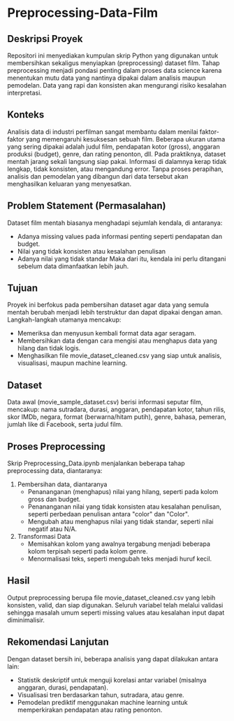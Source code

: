 # Preprocessing-Data-Film

## Deskripsi Proyek
Repositori ini menyediakan kumpulan skrip Python yang digunakan untuk membersihkan sekaligus menyiapkan (preprocessing) dataset film. Tahap preprocessing menjadi pondasi penting dalam proses data science karena menentukan mutu data yang nantinya dipakai dalam analisis maupun pemodelan. Data yang rapi dan konsisten akan mengurangi risiko kesalahan interpretasi.
## Konteks
Analisis data di industri perfilman sangat membantu dalam menilai faktor-faktor yang memengaruhi kesuksesan sebuah film. Beberapa ukuran utama yang sering dipakai adalah judul film, pendapatan kotor (gross), anggaran produksi (budget), genre, dan rating penonton, dll. Pada praktiknya, dataset mentah jarang sekali langsung siap pakai. Informasi di dalamnya kerap tidak lengkap, tidak konsisten, atau mengandung error. Tanpa proses perapihan, analisis dan pemodelan yang dibangun dari data tersebut akan menghasilkan keluaran yang menyesatkan.
## Problem Statement (Permasalahan)
Dataset film mentah biasanya menghadapi sejumlah kendala, di antaranya:
- Adanya missing values pada informasi penting seperti pendapatan dan budget.
- Nilai yang tidak konsisten atau kesalahan penulisan
- Adanya nilai yang tidak standar
Maka dari itu, kendala ini perlu ditangani sebelum data dimanfaatkan lebih jauh.
## Tujuan
Proyek ini berfokus pada pembersihan dataset agar data yang semula mentah berubah menjadi lebih terstruktur dan dapat dipakai dengan aman. Langkah-langkah utamanya mencakup:
- Memeriksa dan menyusun kembali format data agar seragam.
- Membersihkan data dengan cara mengisi atau menghapus data yang hilang dan tidak logis.
- Menghasilkan file movie_dataset_cleaned.csv yang siap untuk analisis, visualisasi, maupun machine learning.
## Dataset
Data awal (movie_sample_dataset.csv) berisi informasi seputar film, mencakup: nama sutradara, durasi, anggaran, pendapatan kotor, tahun rilis, skor IMDb, negara, format (berwarna/hitam putih), genre, bahasa, pemeran, jumlah like di Facebook, serta judul film.
## Proses Preprocessing
Skrip Preprocessing_Data.ipynb menjalankan beberapa tahap preprocessing data, diantaranya:
1. Pembersihan data, diantaranya
   - Penananganan (menghapus) nilai yang hilang, seperti pada kolom gross dan budget.
   - Penananganan nilai yang tidak konsisten atau kesalahan penulisan, seperti perbedaan penulisan antara "color" dan "Color".
   - Mengubah atau menghapus nilai yang tidak standar, seperti nilai negatif atau N/A.
2. Transformasi Data
   - Memisahkan kolom yang awalnya tergabung menjadi beberapa kolom terpisah seperti pada kolom genre.
   - Menormalisasi teks, seperti mengubah teks menjadi huruf kecil.
## Hasil
Output preprocessing berupa file movie_dataset_cleaned.csv yang lebih konsisten, valid, dan siap digunakan. Seluruh variabel telah melalui validasi sehingga masalah umum seperti missing values atau kesalahan input dapat diminimalisir.
## Rekomendasi Lanjutan
Dengan dataset bersih ini, beberapa analisis yang dapat dilakukan antara lain:
- Statistik deskriptif untuk menguji korelasi antar variabel (misalnya anggaran, durasi, pendapatan).
- Visualisasi tren berdasarkan tahun, sutradara, atau genre.
- Pemodelan prediktif menggunakan machine learning untuk memperkirakan pendapatan atau rating penonton.
